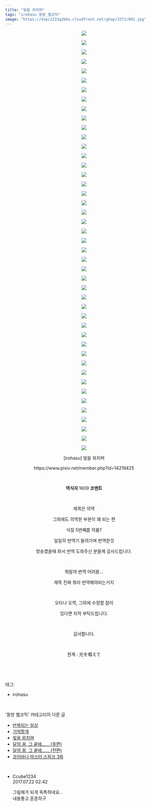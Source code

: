 ```yaml
---
title: "빛을 외치며"
tags: "irohasu 동방_웹코믹"
image: "https://dxpc2233q2b6a.cloudfront.net/ghap/3271/001.jpg"
---
```

<div class="article">
<p style="text-align: center; clear: none; float: none;"><img src="{{ site.imgserver3 }}/ghap/3271/001.jpg"/></p>
<p style="text-align: center; clear: none; float: none;"><img src="{{ site.imgserver3 }}/ghap/3271/002.jpg"/></p>
<p style="text-align: center; clear: none; float: none;"><img src="{{ site.imgserver3 }}/ghap/3271/003.jpg"/></p>
<p style="text-align: center; clear: none; float: none;"><img src="{{ site.imgserver3 }}/ghap/3271/004.jpg"/></p>
<p style="text-align: center; clear: none; float: none;"><img src="{{ site.imgserver3 }}/ghap/3271/005.jpg"/></p>
<p style="text-align: center; clear: none; float: none;"><img src="{{ site.imgserver3 }}/ghap/3271/006.jpg"/></p>
<p style="text-align: center; clear: none; float: none;"><img src="{{ site.imgserver3 }}/ghap/3271/007.jpg"/></p>
<p style="text-align: center; clear: none; float: none;"><img src="{{ site.imgserver3 }}/ghap/3271/008.jpg"/></p>
<p style="text-align: center; clear: none; float: none;"><img src="{{ site.imgserver3 }}/ghap/3271/009.jpg"/></p>
<p style="text-align: center; clear: none; float: none;"><img src="{{ site.imgserver3 }}/ghap/3271/010.jpg"/></p>
<p style="text-align: center; clear: none; float: none;"><img src="{{ site.imgserver3 }}/ghap/3271/011.jpg"/></p>
<p style="text-align: center; clear: none; float: none;"><img src="{{ site.imgserver3 }}/ghap/3271/012.jpg"/></p>
<p style="text-align: center; clear: none; float: none;"><img src="{{ site.imgserver3 }}/ghap/3271/013.jpg"/></p>
<p style="text-align: center; clear: none; float: none;"><img src="{{ site.imgserver3 }}/ghap/3271/014.jpg"/></p>
<p style="text-align: center; clear: none; float: none;"><img src="{{ site.imgserver3 }}/ghap/3271/015.jpg"/></p>
<p style="text-align: center; clear: none; float: none;"><img src="{{ site.imgserver3 }}/ghap/3271/016.jpg"/></p>
<p style="text-align: center; clear: none; float: none;"><img src="{{ site.imgserver3 }}/ghap/3271/017.jpg"/></p>
<p style="text-align: center; clear: none; float: none;"><img src="{{ site.imgserver3 }}/ghap/3271/018.jpg"/></p>
<p style="text-align: center; clear: none; float: none;"><img src="{{ site.imgserver3 }}/ghap/3271/019.jpg"/></p>
<p style="text-align: center; clear: none; float: none;"><img src="{{ site.imgserver3 }}/ghap/3271/020.jpg"/></p>
<p style="text-align: center; clear: none; float: none;"><img src="{{ site.imgserver3 }}/ghap/3271/021.jpg"/></p>
<p style="text-align: center; clear: none; float: none;"><img src="{{ site.imgserver3 }}/ghap/3271/022.jpg"/></p>
<p style="text-align: center; clear: none; float: none;"><img src="{{ site.imgserver3 }}/ghap/3271/023.jpg"/></p>
<p style="text-align: center; clear: none; float: none;"><img src="{{ site.imgserver3 }}/ghap/3271/024.jpg"/></p>
<p style="text-align: center; clear: none; float: none;"><img src="{{ site.imgserver3 }}/ghap/3271/025.jpg"/></p>
<p style="text-align: center; clear: none; float: none;"><img src="{{ site.imgserver3 }}/ghap/3271/026.jpg"/></p>
<p style="text-align: center; clear: none; float: none;"><img src="{{ site.imgserver3 }}/ghap/3271/027.jpg"/></p>
<p style="text-align: center; clear: none; float: none;"><img src="{{ site.imgserver3 }}/ghap/3271/028.jpg"/></p>
<p style="text-align: center; clear: none; float: none;"><img src="{{ site.imgserver3 }}/ghap/3271/029.jpg"/></p>
<p style="text-align: center; clear: none; float: none;"><img src="{{ site.imgserver3 }}/ghap/3271/030.jpg"/></p>
<p style="text-align: center; clear: none; float: none;"><img src="{{ site.imgserver3 }}/ghap/3271/031.jpg"/></p>
<p style="text-align: center; clear: none; float: none;"><img src="{{ site.imgserver3 }}/ghap/3271/032.jpg"/></p>
<p style="text-align: center; clear: none; float: none;"><img src="{{ site.imgserver3 }}/ghap/3271/033.jpg"/></p>
<p style="text-align: center; clear: none; float: none;"><img src="{{ site.imgserver3 }}/ghap/3271/034.jpg"/></p>
<p style="text-align: center; clear: none; float: none;"><img src="{{ site.imgserver3 }}/ghap/3271/035.jpg"/></p>
<p style="text-align: center; clear: none; float: none;"><img src="{{ site.imgserver3 }}/ghap/3271/036.jpg"/></p>
<p style="text-align: center; clear: none; float: none;"><img src="{{ site.imgserver3 }}/ghap/3271/037.jpg"/></p>
<p style="text-align: center; clear: none; float: none;"><img src="{{ site.imgserver3 }}/ghap/3271/038.jpg"/></p>
<p style="text-align: center; clear: none; float: none;"><img src="{{ site.imgserver3 }}/ghap/3271/039.jpg"/></p>
<p style="text-align: center; clear: none; float: none;"><img src="{{ site.imgserver3 }}/ghap/3271/040.jpg"/></p>
<p style="text-align: center; clear: none; float: none;"><img src="{{ site.imgserver3 }}/ghap/3271/041.jpg"/></p>
<p style="text-align: center; clear: none; float: none;"><img src="{{ site.imgserver3 }}/ghap/3271/042.jpg"/></p>
<p style="text-align: center; clear: none; float: none;"><img src="{{ site.imgserver3 }}/ghap/3271/043.jpg"/></p>
<p style="text-align: center; clear: none; float: none;"><img src="{{ site.imgserver3 }}/ghap/3271/044.jpg"/></p>
<p style="text-align: center; clear: none; float: none;"><img src="{{ site.imgserver3 }}/ghap/3271/045.jpg"/></p>
<p style="text-align: center; clear: none; float: none;">[irohasu] 빛을 외치며</p>
<p style="text-align: center; clear: none; float: none;">https://www.pixiv.net/member.php?id=14219425</p>
<p style="text-align: center; clear: none; float: none;"><br/></p>
<p style="text-align: center; clear: none; float: none;"><b>역식자 </b>1609 <b>코멘트</b></p>
<p style="text-align: center; clear: none; float: none;"><br/></p>
<p style="text-align: center; clear: none; float: none;">제목은 의역</p>
<p style="text-align: center; clear: none; float: none;">그외에도 의역한 부분이 꽤 되는 편</p>
<p style="text-align: center; clear: none; float: none;">식질 5번째쯤 작품?</p>
<p style="text-align: center; clear: none; float: none;">일일히 번역기 돌려가며 번역한것</p>
<p style="text-align: center; clear: none; float: none;">방송켰을때 와서 번역 도와주신 분들께 감사드립니다.</p>
<p style="text-align: center; clear: none; float: none;"><br/></p>
<p style="text-align: center; clear: none; float: none;">뭐랄까 번역 어려븡...</p>
<p style="text-align: center; clear: none; float: none;">제목 진짜 뭐라 번역해야되는거지</p>
<p style="text-align: center; clear: none; float: none;"><br/></p>
<p style="text-align: center; clear: none; float: none;">오타나 오역, 그외에 수정할 점이</p>
<p style="text-align: center; clear: none; float: none;">있다면 지적 부탁드립니다.</p>
<p style="text-align: center; clear: none; float: none;"><br/></p>
<p style="text-align: center; clear: none; float: none;">감사합니다.</p>
<p style="text-align: center; clear: none; float: none;"><br/></p>
<p style="text-align: center; clear: none; float: none;">원제 : 光を唱えて</p>
<p><br/></p>
</div><br/>
<div class="tagTrail">
<p>태그: </p>
<ul>
<li>irohasu</li>
</ul>
</div><br/>
<div class="another">
<p>'동방 웹코믹' 카테고리의 다른 글</p>
<ul>
<li><a href="/ghap_3279">반복되는 일상</a></li>
<li><a href="/ghap_3275">기억할게</a></li>
<li><a href="/ghap_3271">빛을 외치며</a></li>
<li><a href="/ghap_3270">달의 꿈, 그 끝에...... (후편)</a></li>
<li><a href="/ghap_3269">달의 꿈, 그 끝에...... (전편)</a></li>
<li><a href="/ghap_3266">코이바나 마스터 스파크 3화</a></li>
</ul>
</div><br/>
<div class="cb_module cb_fluid">
<div class="cb_wrt cb_profile">
<div class="comment">
<ul>
<li class="cb_thumb_off" id="comment15041526">
<div class="cb_comment_area">
<div class="cb_info_area">
<div class="cb_section">
<span class="cb_nick_name">Ccube1234</span>
</div>
<div class="cb_section">
<span class="cb_date">2017.07.22 02:42 </span>
</div>
</div>
<div class="cb_dsc_comment">
<p class="cb_dsc">
											그림체가 되게 독특하네요..<br/>
내용좋고 훈훈하구
										</p>
</div>
</div></li>
</ul>
</div>
</div><!-- commentList close -->
</div><br/>
